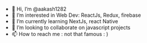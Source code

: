 - 👋 Hi, I’m @aakash1282
- 👀 I’m interested in Web Dev: ReactJs, Redux, firebase
- 🌱 I’m currently learning NextJs, react Native
- 💞️ I’m looking to collaborate on javascript projects
- 📫 How to reach me : not that famous : )

<!---
aakash1282/aakash1282 is a ✨ special ✨ repository because its `README.md` (this file) appears on your GitHub profile.
You can click the Preview link to take a look at your changes.
--->
